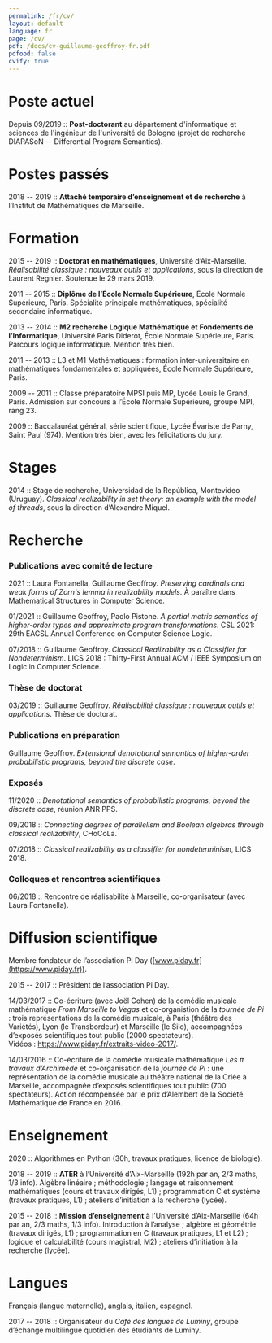 ```yaml
---
permalink: /fr/cv/
layout: default
language: fr
page: /cv/
pdf: /docs/cv-guillaume-geoffroy-fr.pdf
pdfood: false
cvify: true
---
```


Poste actuel
============

Depuis 09/2019 :: **Post-doctorant** au département d'informatique et sciences de l'ingénieur de l'université de Bologne (projet de recherche DIAPASoN -- Differential Program Semantics).

Postes passés
=============

2018 -- 2019 :: **Attaché temporaire d’enseignement et de recherche** à l’Institut de Mathématiques de Marseille.

Formation
=========

2015 -- 2019 :: **Doctorat en mathématiques**, Université d’Aix-Marseille. *Réalisabilité classique : nouveaux outils et applications*, sous la direction de Laurent Regnier. Soutenue le 29 mars 2019.

2011 -- 2015 :: **Diplôme de l’École Normale Supérieure**, École Normale Supérieure, Paris. Spécialité principale mathématiques, spécialité secondaire informatique.

2013 -- 2014 :: **M2 recherche Logique Mathématique et Fondements de l’Informatique**,    Université Paris Diderot, École Normale Supérieure, Paris. Parcours logique informatique. Mention très bien.

2011 -- 2013 :: L3 et M1 Mathématiques : formation inter-universitaire en mathématiques fondamentales et appliquées, École Normale Supérieure, Paris.

2009 -- 2011 :: Classe préparatoire MPSI puis MP, Lycée Louis le Grand, Paris. Admission sur concours à l’École Normale Supérieure, groupe MPI, rang 23.

2009 :: Baccalauréat général, série scientifique, Lycée Évariste de Parny, Saint Paul (974). Mention très bien, avec les félicitations du jury.

Stages
======

2014 :: Stage de recherche, Universidad de la República, Montevideo (Uruguay). *Classical realizability in set theory: an example with the model of threads*, sous la direction d’Alexandre Miquel. 

Recherche
=========

### Publications avec comité de lecture 

2021 :: Laura Fontanella, Guillaume Geoffroy. *Preserving cardinals and weak forms of Zorn's lemma in realizability models*. À paraître dans Mathematical Structures in Computer Science.

01/2021 :: Guillaume Geoffroy, Paolo Pistone. *A partial metric semantics of higher-order types and approximate program transformations*. CSL 2021: 29th EACSL Annual Conference on Computer Science Logic.

07/2018 :: Guillaume Geoffroy. *Classical Realizability as a Classifier for Nondeterminism*. LICS 2018 : Thirty-First Annual ACM / IEEE Symposium on Logic in Computer Science.

### Thèse de doctorat

03/2019 :: Guillaume Geoffroy. *Réalisabilité classique : nouveaux outils et applications*. Thèse de doctorat.

### Publications en préparation 

Guillaume Geoffroy. *Extensional denotational semantics of higher-order probabilistic programs, beyond the discrete case*.

### Exposés

11/2020 ::  *Denotational semantics of probabilistic programs, beyond the discrete case*, réunion ANR PPS.

09/2018 :: *Connecting degrees of parallelism and Boolean algebras through classical realizability*, CHoCoLa.

07/2018 :: *Classical realizability as a classifier for nondeterminism*, LICS 2018.

### Colloques et rencontres scientifiques 

06/2018 :: Rencontre de réalisabilité à Marseille, co-organisateur (avec Laura Fontanella).

Diffusion scientifique
======================

Membre fondateur de l’association Pi Day ([www.piday.fr](https://www.piday.fr)).

2015 -- 2017 :: Président de l’association Pi Day. 

14/03/2017 :: Co-écriture (avec Joël Cohen) de la comédie musicale mathématique *From Marseille to Vegas* et co-organistion de la *tournée de Pi* : trois représentations de la comédie musicale, à Paris (théâtre des Variétés), Lyon (le Transbordeur) et Marseille (le Silo), accompagnées d’exposés scientifiques tout public (2000 spectateurs).<BR> Vidéos : <https://www.piday.fr/extraits-video-2017/>.

14/03/2016 :: Co-écriture de la comédie musicale mathématique *Les π travaux d’Archimède* et co-organisation de la *journée de Pi* : une représentation de la comédie musicale au théâtre national de la Criée à Marseille, accompagnée d’exposés scientifiques tout public (700 spectateurs). Action récompensée par le prix d’Alembert de la Société Mathématique de France en 2016. 

Enseignement
============

2020 :: Algorithmes en Python (30h, travaux pratiques, licence de biologie).

2018 -- 2019 :: **ATER** à l’Université d’Aix-Marseille (192h par an, 2/3 maths, 1/3 info). Algèbre linéaire ; méthodologie ; langage et raisonnement mathématiques (cours et travaux dirigés, L1) ; programmation C et système (travaux pratiques, L1) ; ateliers d’initiation à la recherche (lycée).

2015 -- 2018 :: **Mission d’enseignement** à l’Université d’Aix-Marseille (64h par an, 2/3 maths, 1/3 info). Introduction à l’analyse ; algèbre et géométrie (travaux dirigés, L1) ; programmation en C (travaux pratiques, L1 et L2) ; logique et calculabilité (cours magistral, M2) ; ateliers d’initiation à la recherche (lycée).

Langues
=======

Français (langue maternelle), anglais, italien, espagnol. 

2017 -- 2018 :: Organisateur du *Café des langues de Luminy*, groupe d’échange multilingue quotidien des étudiants de Luminy.
